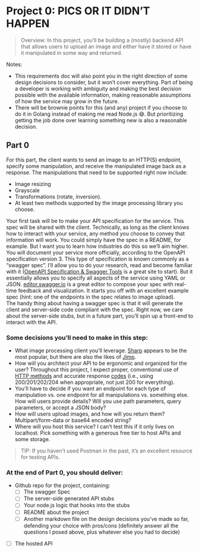 # Project 0: PICS OR IT DIDN’T HAPPEN

> Overview: In this project, you’ll be building a (mostly) backend API that allows users to upload an image and either have it stored or have it manipulated in some way and returned.

Notes:
- This requirements doc will also point you in the right direction of some design decisions to consider, but it won’t cover everything. Part of being a developer is working with ambiguity and making the best decision possible with the available information, making reasonable assumptions of how the service may grow in the future.
- There will be brownie points for this (and any) project if you choose to do it in Golang instead of making me read Node.js 😅. But prioritizing getting the job done over learning something new is also a reasonable decision.

## Part 0
For this part, the client wants to send an image to an HTTP(S) endpoint, specify some manipulation, and receive the manipulated image back as a response. The manipulations that need to be supported right now include:
- Image resizing
- Grayscale
- Transformations (rotate, inversion).
- At least two methods supported by the image processing library you choose. 

Your first task will be to make your API specification for the service. This spec will be shared with the client. Technically, as long as the client knows how to interact with your service, any method you choose to convey that information will work. You could simply have the spec in a README, for example. But I want you to learn how industries do this so we’ll aim higher. You will document your service more officially, according to the OpenAPI specification version 3. This type of specification is known commonly as a “swagger spec”. I’ll allow you to do your research, read and become familiar with it ([OpenAPI Specification & Swagger Tools](https://swagger.io/resources/open-api/) is a great site to start). But it essentially allows you to specify all aspects of the service using YAML or JSON. [editor.swagger.io](https://editor.swagger.io/) is a great editor to compose your spec with real-time feedback and visualization. It starts you off with an excellent example spec (hint: one of the endpoints in the spec relates to image upload).  
The handy thing about having a swagger spec is that it will generate the client and server-side code compliant with the spec. Right now, we care about the server-side stubs, but in a future part, you’ll spin up a front-end to interact with the API.

### Some decisions you’ll need to make in this step:
- What image processing client you’ll leverage. [Sharp](https://github.com/lovell/sharp) appears to be the most popular, but there are also the likes of [Jimp](https://github.com/oliver-moran/jimp).
- How will you architect your API to be ergonomic and organized for the user? Throughout this project, I expect proper, conventional use of [HTTP methods](https://developer.mozilla.org/en-US/docs/Web/HTTP/Methods) and accurate response [codes](https://developer.mozilla.org/en-US/docs/Web/HTTP/Status) (i.e., using 200/201/202/204 when appropriate, not just 200 for everything). 
- You’ll have to decide if you want an endpoint for each type of manipulation vs. one endpoint for all manipulations vs. something else. How will users provide details? Will you use path parameters, query parameters, or accept a JSON body?
- How will users upload images, and how will you return them? Multipart/form-data or base64 encoded string?
- Where will you host this service? I can’t test this if it only lives on localhost. Pick something with a generous free tier to host APIs and some storage.

> TIP: If you haven’t used Postman in the past, it’s an excellent resource for testing APIs.

### At the end of Part 0, you should deliver:
- Github repo for the project, containing:
  - [ ] The swagger Spec
  - [ ] The server-side generated API stubs
  - [ ] Your node.js logic that hooks into the stubs
  - [ ] README about the project
  - [ ] Another markdown file on the design decisions you’ve made so far, defending your choice with pros/cons (definitely answer all the questions I posed above, plus whatever else you had to decide) 
- [ ] The hosted API
